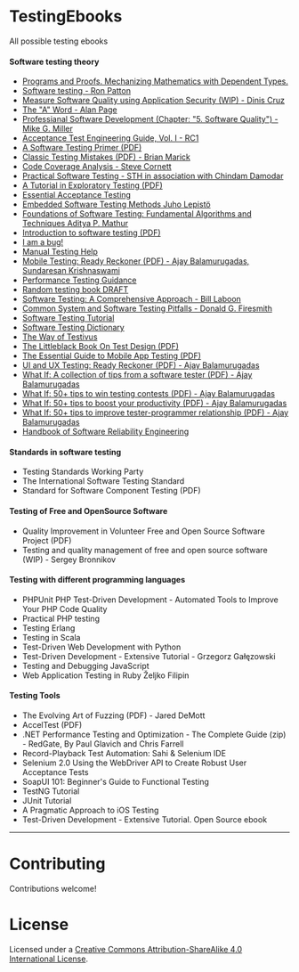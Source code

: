 # TestingEbooks
All possible testing ebooks

#### Software testing theory
* [Programs and Proofs. Mechanizing Mathematics with Dependent Types.](http://ilyasergey.net/pnp/)
* [Software testing - Ron Patton](http://www.rehancodes.com/files/ron-patton-software-testing-1st-edition.pdf)
* [Measure Software Quality using Application Security (WIP) - Dinis Cruz](https://github.com/DinisCruz/Book_Software_Quality/tree/master/content)
* [The "A" Word - Alan Page](https://leanpub.com/TheAWord)
* [Professianal Software Development (Chapter: "5. Software Quality") - Mike G. Miller](http://mixmastamyk.bitbucket.org/pro_soft_dev/)
* [Acceptance Test Engineering Guide, Vol. I - RC1](https://testingguidance.codeplex.com/)
* [A Software Testing Primer (PDF)](http://nickj69.webstore.s3-website-ap-southeast-2.amazonaws.com/downloads/newTestingPrimer_2016.pdf)
* [Classic Testing Mistakes (PDF) - Brian Marick](http://www.exampler.com/testing-com/writings/classic/mistakes.pdf)
* [Code Coverage Analysis - Steve Cornett](http://www.bullseye.com/coverage.html)
* [Practical Software Testing - STH in association with Chindam Damodar](http://www.softwaretestinghelp.com/practical-software-testing-new-free-ebook-download/)
* [A Tutorial in Exploratory Testing (PDF)](http://www.kaner.com/pdfs/QAIExploring.pdf)
* [Essential Acceptance Testing](https://leanpub.com/essential_acceptance_testing/c/HgPDBsxyYT6q)
* [Embedded Software Testing Methods Juho Lepistö](https://www.theseus.fi/bitstream/handle/10024/46873/Lepisto_Juho.pdf?sequence=1)
* [Foundations of Software Testing: Fundamental Algorithms and Techniques Aditya P. Mathur](http://my.safaribooksonline.com/book/software-engineering-and-development/software-testing/9788131707951)
* [Introduction to software testing (PDF)](http://ebooks.allfree-stuff.com/eBooks_down/Software%20Testing/Introduction%20to%20Software%20Testing.pdf)
* [I am a bug!](http://www.amibug.com/iamabug/p01.html)
* [Manual Testing Help](http://www.softwaretestinghelp.com/manual-testing-help-ebook-free-download/)
* [Mobile Testing: Ready Reckoner (PDF) - Ajay Balamurugadas, Sundaresan Krishnaswami](http://enjoytesting.files.wordpress.com/2013/10/mobile_testing_ready_reckoner.pdf)
* [Performance Testing Guidance](https://perftestingguide.codeplex.com/)
* [Random testing book DRAFT](https://github.com/regehr/random-testing-book)
* [Software Testing: A Comprehensive Approach - Bill Laboon](https://github.com/laboon/ebook)
* [Common System and Software Testing Pitfalls - Donald G. Firesmith](https://www.infoq.com/resource/articles/common-testing-pitfalls/en/resources/Common-System-and-Software-Testing-Pitfalls-excerpt.pdf)
* [Software Testing Tutorial]()
* [Software Testing Dictionary]()
* [The Way of Testivus]()
* [The Littleblack Book On Test Design (PDF)]()
* [The Essential Guide to Mobile App Testing (PDF)]()
* [UI and UX Testing: Ready Reckoner (PDF) - Ajay Balamurugadas]()
* [What If: A collection of tips from a software tester (PDF) - Ajay Balamurugadas]()
* [What If: 50+ tips to win testing contests (PDF) - Ajay Balamurugadas]()
* [What If: 50+ tips to boost your productivity (PDF) - Ajay Balamurugadas]()
* [What If: 50+ tips to improve tester-programmer relationship (PDF) - Ajay Balamurugadas]()
* [Handbook of Software Reliability Engineering]()

#### Standards in software testing
* Testing Standards Working Party
* The International Software Testing Standard
* Standard for Software Component Testing (PDF)

#### Testing of Free and OpenSource Software
* Quality Improvement in Volunteer Free and Open Source Software Project (PDF)
* Testing and quality management of free and open source software (WIP) - Sergey Bronnikov

#### Testing with different programming languages
* PHPUnit PHP Test-Driven Development - Automated Tools to Improve Your PHP Code Quality
* Practical PHP testing
* Testing Erlang
* Testing in Scala
* Test-Driven Web Development with Python
* Test-Driven Development - Extensive Tutorial - Grzegorz Gałęzowski
* Testing and Debugging JavaScript
* Web Application Testing in Ruby Željko Filipin

#### Testing Tools
* The Evolving Art of Fuzzing (PDF) - Jared DeMott
* AccelTest (PDF)
* .NET Performance Testing and Optimization - The Complete Guide (zip) - RedGate, By Paul Glavich and Chris Farrell
* Record-Playback Test Automation: Sahi & Selenium IDE
* Selenium 2.0 Using the WebDriver API to Create Robust User Acceptance Tests
* SoapUI 101: Beginner's Guide to Functional Testing
* TestNG Tutorial
* JUnit Tutorial
* A Pragmatic Approach to iOS Testing
* Test-Driven Development - Extensive Tutorial. Open Source ebook

-------------------------------------------------

# Contributing

Contributions welcome! 

# License

Licensed under a <a rel="license" href="http://creativecommons.org/licenses/by-sa/4.0/">Creative Commons Attribution-ShareAlike 4.0 International License</a>.
